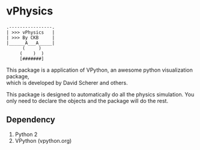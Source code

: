# vPhysics

    .----------------.  
    | >>> vPhysics   |  
    | >>> By CKB     |  
    |______A___A_____|   
          (     )  
         (    )  )  
         [#######]   

This package is a application of VPython, an awesome python visualization package,  
which is developed by David Scherer and others.  

This package is designed to automatically do all the physics simulation.
You only need to declare the objects and the package will do the rest.  

## Dependency
1. Python 2
2. VPython (vpython.org)

